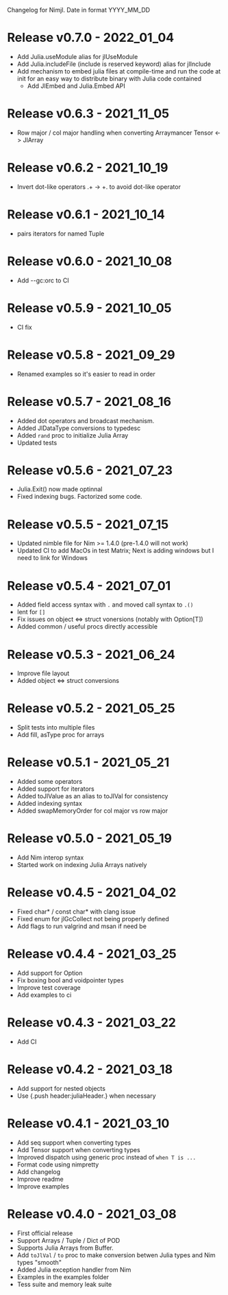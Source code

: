 Changelog for Nimjl. Date in format YYYY_MM_DD

Release v0.7.0 - 2022_01_04
===========================
* Add Julia.useModule alias for jlUseModule
* Add Julia.includeFile (include is reserved keyword) alias for jlInclude 
* Add mechanism to embed julia files at compile-time and run the code at init for an easy way to distribute binary with Julia code contained
  * Add JlEmbed and Julia.Embed API 

Release v0.6.3 - 2021_11_05
===========================
* Row major / col major handling when converting Arraymancer Tensor <-> JlArray

Release v0.6.2 - 2021_10_19
===========================
* Invert dot-like operators .+ -> +. to avoid dot-like operator

Release v0.6.1 - 2021_10_14
===========================
* pairs iterators for named Tuple

Release v0.6.0 - 2021_10_08
===========================
* Add --gc:orc to CI 

Release v0.5.9 - 2021_10_05
===========================
* CI fix

Release v0.5.8 - 2021_09_29
===========================
* Renamed examples so it's easier to read in order

Release v0.5.7 - 2021_08_16
===========================
* Added dot operators and broadcast mechanism.
* Added JlDataType conversions to typedesc
* Added ``rand`` proc to initialize Julia Array
* Updated tests

Release v0.5.6 - 2021_07_23
===========================
* Julia.Exit() now made optinnal
* Fixed indexing bugs. Factorized some code.

Release v0.5.5 - 2021_07_15
===========================
* Updated nimble file for Nim >= 1.4.0 (pre-1.4.0 will not work)
* Updated CI to add MacOs in test Matrix; Next is adding windows but I need to link for Windows

Release v0.5.4 - 2021_07_01
===========================
* Added field access syntax with `.` and moved call syntax to `.()`
* lent for `[]`
* Fix issues on object <=> struct vonersions (notably with Option[T])
* Added common / useful procs directly accessible

Release v0.5.3 - 2021_06_24
===========================
* Improve file layout
* Added object <=> struct conversions

Release v0.5.2 - 2021_05_25
===========================
* Split tests into multiple files
* Add fill, asType proc for arrays

Release v0.5.1 - 2021_05_21
===========================
* Added some operators
* Added support for iterators
* Added toJlValue as an alias to toJlVal for consistency
* Added indexing syntax
* Added swapMemoryOrder for col major vs row major

Release v0.5.0 - 2021_05_19
===========================
* Add Nim interop syntax
* Started work on indexing Julia Arrays natively

Release v0.4.5 - 2021_04_02
===========================
* Fixed char* / const char* with clang issue
* Fixed enum for jlGcCollect not being properly defined
* Add flags to run valgrind and msan if need be

Release v0.4.4 - 2021_03_25
===========================
* Add support for Option
* Fix boxing bool and voidpointer types
* Improve test coverage
* Add examples to ci

Release v0.4.3 - 2021_03_22
===========================
* Add CI

Release v0.4.2 - 2021_03_18
===========================
* Add support for nested objects
* Use {.push header:juliaHeader.} when necessary

Release v0.4.1 - 2021_03_10
===========================
* Add seq support when converting types
* Add Tensor support when converting types
* Improved dispatch using generic proc instead of ``when T is ...``
* Format code using nimpretty
* Add changelog
* Improve readme
* Improve examples

Release v0.4.0 - 2021_03_08
===========================
* First official release
* Support Arrays / Tuple / Dict of POD
* Supports Julia Arrays from Buffer.
* Add ``toJlVal`` / ``to`` proc to make conversion betwen Julia types and Nim types "smooth"
* Added Julia exception handler from Nim
* Examples in the examples folder
* Tess suite and memory leak suite
